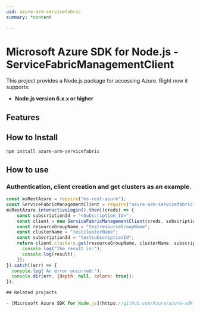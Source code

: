 ```yaml
---
uid: azure-arm-servicefabric
summary: *content

---
```

# Microsoft Azure SDK for Node.js - ServiceFabricManagementClient
This project provides a Node.js package for accessing Azure. Right now it supports:
- **Node.js version 6.x.x or higher**

## Features


## How to Install

```bash
npm install azure-arm-servicefabric
```

## How to use

### Authentication, client creation and get clusters as an example.

```javascript
const msRestAzure = require("ms-rest-azure");
const ServiceFabricManagementClient = require("azure-arm-servicefabric");
msRestAzure.interactiveLogin().then((creds) => {
    const subscriptionId = "<Subscription_Id>";
    const client = new ServiceFabricManagementClient(creds, subscriptionId);
    const resourceGroupName = "testresourceGroupName";
    const clusterName = "testclusterName";
    const subscriptionId = "testsubscriptionId";
    return client.clusters.get(resourceGroupName, clusterName, subscriptionId).then((result) => {
      console.log("The result is:");
      console.log(result);
    });
}).catch((err) => {
  console.log('An error occurred:');
  console.dir(err, {depth: null, colors: true});
});

## Related projects

- [Microsoft Azure SDK for Node.js](https://github.com/Azure/azure-sdk-for-node)
